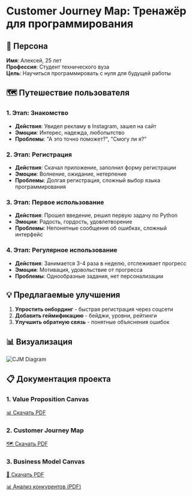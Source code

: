 # Customer Journey Map: Тренажёр для программирования

## 👤 Персона
**Имя**: Алексей, 25 лет  
**Профессия**: Студент технического вуза  
**Цель**: Научиться программировать с нуля для будущей работы

## 🗺️ Путешествие пользователя

### 1. Этап: Знакомство
- **Действия**: Увидел рекламу в Instagram, зашел на сайт
- **Эмоции**: Интерес, надежда, любопытство
- **Проблемы**: "А это точно поможет?", "Смогу ли я?"

### 2. Этап: Регистрация  
- **Действия**: Скачал приложение, заполнил форму регистрации
- **Эмоции**: Волнение, ожидание, нетерпение
- **Проблемы**: Долгая регистрация, сложный выбор языка программирования

### 3. Этап: Первое использование
- **Действия**: Прошел введение, решил первую задачу по Python
- **Эмоции**: Радость, гордость, удовлетворение
- **Проблемы**: Непонятные сообщения об ошибках, сложный интерфейс

### 4. Этап: Регулярное использование
- **Действия**: Занимается 3-4 раза в неделю, отслеживает прогресс
- **Эмоции**: Мотивация, удовольствие от прогресса
- **Проблемы**: Однообразные задания, нет персонализации

## 💡 Предлагаемые улучшения
1. **Упростить онбординг** - быстрая регистрация через соцсети
2. **Добавить геймификацию** - бейджи, уровни, рейтинги
3. **Улучшить обратную связь** - понятные объяснения ошибок

## 📊 Визуализация
![CJM Diagram](./assets/cjm-diagram.png)

## 📋 Документация проекта

### 1. Value Proposition Canvas
[📊 Скачать PDF](./docs/VALUE%20PROPOSITION%20CANVAS.pdf)

### 2. Customer Journey Map
[🗺️ Скачать PDF](./docs/customer-journey-map.pdf)

### 3. Business Model Canvas  
[💼 Скачать PDF](./docs/business-model-canvas.pdf)

[📊 Анализ конкурентов (PDF)](./docs/competitor-analysis.pdf)